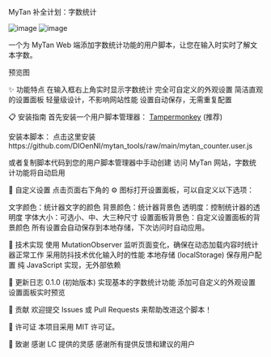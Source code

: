 MyTan 补全计划：字数统计

![image](https://github.com/user-attachments/assets/ed8bc29d-1127-426e-b444-03b075e6cc41) ![image](https://github.com/user-attachments/assets/9ba38a99-a604-414f-b239-ee20dee6538b)


一个为 MyTan Web 端添加字数统计功能的用户脚本，让您在输入时实时了解文本字数。

预览图

✨ 功能特点
在输入框右上角实时显示字数统计
完全可自定义的外观设置
简洁直观的设置面板
轻量级设计，不影响网站性能
设置自动保存，无需重复配置

📋 安装指南
首先安装一个用户脚本管理器：
[Tampermonkey](https://www.tampermonkey.net/) (推荐)

安装本脚本：
点击这里安装https://github.com/DIOenNI/mytan_tools/raw/main/mytan_counter.user.js

或者复制脚本代码到您的用户脚本管理器中手动创建
访问 MyTan 网站，字数统计功能将自动启用

🎨 自定义设置
点击页面右下角的 ⚙️ 图标打开设置面板，可以自定义以下选项：

文字颜色：统计器文字的颜色
背景颜色：统计器背景色
透明度：控制统计器的透明度
字体大小：可选小、中、大三种尺寸
设置面板背景色：自定义设置面板的背景颜色
所有设置会自动保存到本地存储，下次访问时自动应用。

🔧 技术实现
使用 MutationObserver 监听页面变化，确保在动态加载内容时统计器正常工作
采用防抖技术优化输入时的性能
本地存储 (localStorage) 保存用户配置
纯 JavaScript 实现，无外部依赖

🔄 更新日志
0.1.0 (初始版本)
实现基本的字数统计功能
添加可自定义的外观设置
设置面板实时预览

🤝 贡献
欢迎提交 Issues 或 Pull Requests 来帮助改进这个脚本！

📜 许可证
本项目采用 MIT 许可证。

🙏 致谢
感谢 LC 提供的灵感
感谢所有提供反馈和建议的用户
